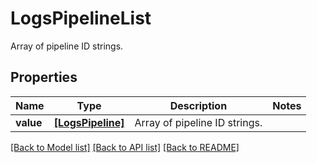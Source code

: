 # LogsPipelineList

Array of pipeline ID strings.

## Properties

| Name      | Type                                  | Description                   | Notes |
| --------- | ------------------------------------- | ----------------------------- | ----- |
| **value** | [**[LogsPipeline]**](LogsPipeline.md) | Array of pipeline ID strings. |

[[Back to Model list]](README.md#documentation-for-models) [[Back to API list]](README.md#documentation-for-api-endpoints) [[Back to README]](README.md)
